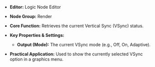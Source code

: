 - **Editor:** Logic Node Editor
    
- **Node Group:** Render
    
- **Core Function:** Retrieves the current Vertical Sync (VSync) status.
    
- **Key Properties & Settings:**
    
    - **Output (Mode):** The current VSync mode (e.g., Off, On, Adaptive).
        
- **Practical Application:** Used to show the currently selected VSync option in a graphics menu.